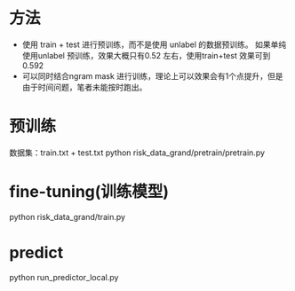 <!--
 * @Author: LawsonAbs
 * @Date: 2021-09-04 22:07:40
 * @LastEditTime: 2021-09-21 21:29:42
 * @FilePath: /daguan/README.md
-->
# 方法
- 使用 train + test 进行预训练，而不是使用 unlabel 的数据预训练。
如果单纯使用unlabel 预训练，效果大概只有0.52 左右，使用train+test 效果可到0.592
- 可以同时结合ngram mask 进行训练，理论上可以效果会有1个点提升，但是由于时间问题，笔者未能按时跑出。



# 预训练

数据集：train.txt + test.txt 
python risk_data_grand/pretrain/pretrain.py

# fine-tuning(训练模型)
python risk_data_grand/train.py 

# predict
python run_predictor_local.py